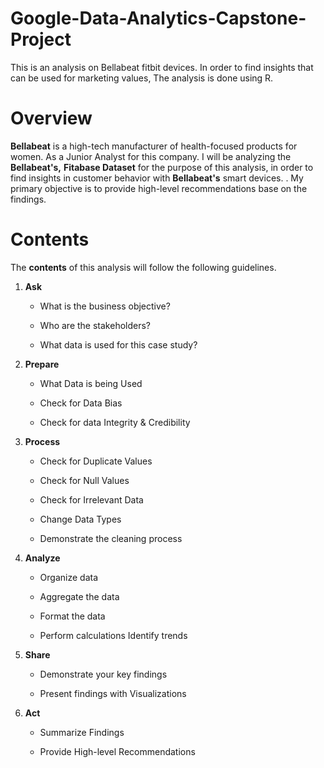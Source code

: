 # Google-Data-Analytics-Capstone-Project
This is an analysis on Bellabeat fitbit devices. In order to find insights that can be used for marketing values, The analysis is done using R.  

# Overview
**Bellabeat** is a high-tech manufacturer of health-focused products for
women. As a Junior Analyst for this company. I will be analyzing the
**Bellabeat's,** **Fitabase Dataset** for the purpose of this analysis,
in order to find insights in customer behavior with **Bellabeat's**
smart devices. . My primary objective is to provide high-level
recommendations base on the findings.

# Contents
The **contents** of this analysis will follow the following guidelines.

1.  **Ask**

    -   What is the business objective?

    -   Who are the stakeholders?

    -   What data is used for this case study?

2.  **Prepare**

    -   What Data is being Used

    -   Check for Data Bias

    -   Check for data Integrity & Credibility

3.  **Process**

    -   Check for Duplicate Values

    -   Check for Null Values

    -   Check for Irrelevant Data

    -   Change Data Types

    -   Demonstrate the cleaning process

4.  **Analyze**

    -   Organize data

    -   Aggregate the data

    -   Format the data

    -   Perform calculations Identify trends

5.  **Share**

    -   Demonstrate your key findings

    -   Present findings with Visualizations

6.  **Act**

    -   Summarize Findings

    -   Provide High-level Recommendations
